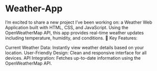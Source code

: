 # Weather-App
I’m excited to share a new project I’ve been working on: a Weather Web Application built with HTML, CSS, and JavaScript. Using the OpenWeatherMap API, this app provides real-time weather updates including temperature, humidity, and conditions.
🔹 Key Features:

Current Weather Data: Instantly view weather details based on your location.
User-Friendly Design: Clean and responsive interface for all devices.
API Integration: Fetches up-to-date information using the OpenWeatherMap API.
